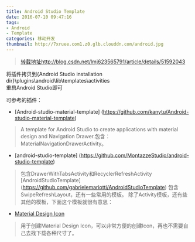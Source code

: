 ```yaml
---
title: Android Studio Template
date: 2016-07-10 09:47:16
tags:
- Android
- Template
categories: 移动开发
thumbnail: http://7xruee.com1.z0.glb.clouddn.com/android.jpg
---
```


> [转载地址](http://blog.csdn.net/lmj623565791/article/details/51592043)http://blog.csdn.net/lmj623565791/article/details/51592043

将插件拷贝到{Android Studio installation dir}\plugins\android\lib\templates\activities\
重启Android Studio即可

可参考的插件：

* [Android-studio-material-template]
(https://github.com/kanytu/Android-studio-material-template)

> A template for Android Studio to create applications with material design and Navigation Drawer.包含：MaterialNavigationDrawerActivity。

<!--more-->
* [android-studio-template]
(https://github.com/MontazzeStudio/android-studio-template)

> 包含DrawerWithTabsActivity和RecyclerRefreshActivity
[AndroidStudioTemplate]
(https://github.com/gabrielemariotti/AndroidStudioTemplate) 
包含SwipeRefreshLayout，还有一些常用的模板。
除了Activity模板，还有些其他的模板，下面这个模板就很有意思：

* [Material Design Icon](https://github.com/intrications/material-design-icons-adt-template)
> 用于创建Material Design Icon，可以非常方便的创建Icon，再也不需要自己去找下载各种尺寸了。